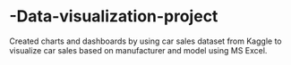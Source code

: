 # -Data-visualization-project
Created charts and dashboards by using car sales dataset from Kaggle to visualize car sales based on manufacturer and model using MS Excel.
